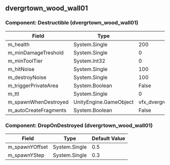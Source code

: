 ## dvergrtown_wood_wall01

### Component: Destructible (dvergrtown_wood_wall01)

|Field|Type|Default Value|
|-----|----|-------------|
|m_health|System.Single|200|
|m_minDamageTreshold|System.Single|0|
|m_minToolTier|System.Int32|0|
|m_hitNoise|System.Single|100|
|m_destroyNoise|System.Single|100|
|m_triggerPrivateArea|System.Boolean|False|
|m_ttl|System.Single|0|
|m_spawnWhenDestroyed|UnityEngine.GameObject|vfx_dvergrcreep_wood_wall03_destroyed|
|m_autoCreateFragments|System.Boolean|False|

### Component: DropOnDestroyed (dvergrtown_wood_wall01)

|Field|Type|Default Value|
|-----|----|-------------|
|m_spawnYOffset|System.Single|0.5|
|m_spawnYStep|System.Single|0.3|

